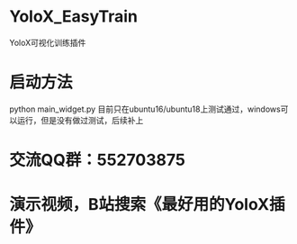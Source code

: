 # YoloX_EasyTrain
 YoloX可视化训练插件

# 启动方法
python main_widget.py 目前只在ubuntu16/ubuntu18上测试通过，windows可以运行，但是没有做过测试，后续补上

# 交流QQ群：552703875
# 演示视频，B站搜索《最好用的YoloX插件》
